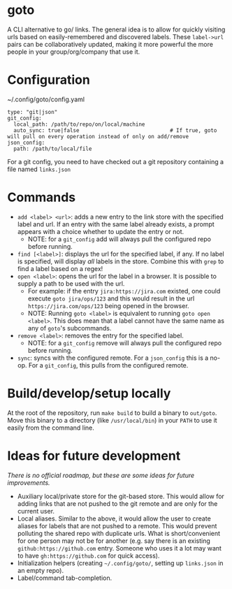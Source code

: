 # goto
A CLI alternative to go/ links. The general idea is to allow for quickly visiting urls based on easily-remembered and discovered labels. 
These `label->url` pairs can be collaboratively updated, making it more powerful the more people in your group/org/company that use it. 

# Configuration
~/.config/goto/config.yaml
```
type: "git|json"
git_config:
  local_path: /path/to/repo/on/local/machine
  auto_sync: true|false                             # If true, goto will pull on every operation instead of only on add/remove
json_config:
  path: /path/to/local/file
```

For a git config, you need to have checked out a git repository containing a file named `links.json`

# Commands
- `add <label> <url>`: adds a new entry to the link store with the specified label and url. If an entry with the same label already exists,
  a prompt appears with a choice whether to update the entry or not.
    - NOTE: for a `git_config` add will always pull the configured repo before running.
- `find [<label>]`: displays the url for the specified label, if any. If no label is specified, will display *all* labels in the store. 
  Combine this with `grep` to find a label based on a regex!
- `open <label>`: opens the url for the label in a browser. It is possible to supply a path to be used with the url.
  - For example: if the entry `jira:https://jira.com` existed, one could execute `goto jira/ops/123` and this would result in the url
    `https://jira.com/ops/123` being opened in the browser.
  - NOTE: Running `goto <label>` is equivalent to running `goto open <label>`. This does mean that a label cannot have the same name as any 
    of `goto`'s subcommands.
- `remove <label>`: removes the entry for the specified label.
  - NOTE: for a `git_config` remove will always pull the configured repo before running.
- `sync`: syncs with the configured remote. For a `json_config` this is a no-op. For a `git_config`, this pulls from the configured remote.

# Build/develop/setup locally
At the root of the repository, run `make build` to build a binary to `out/goto`. Move this binary to a directory (like `/usr/local/bin`) in your 
`PATH` to use it easily from the command line.

# Ideas for future development
_There is no official roadmap, but these are some ideas for future improvements._
- Auxiliary local/private store for the git-based store. This would allow for adding links that are not pushed to the git remote and
  are only for the current user.
- Local aliases. Similar to the above, it would allow the user to create aliases for labels that are not pushed to a remote. This 
  would prevent polluting the shared repo with duplicate urls. What is short/convenient for one person may not be for another
  (e.g. say there is an existing `github:https://github.com` entry. Someone who uses it a lot may want to have 
  `gh:https://github.com` for quick access).
- Initialization helpers (creating `~/.config/goto/`, setting up `links.json` in an empty repo).
- Label/command tab-completion.
